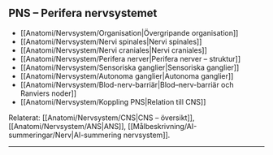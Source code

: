 ## PNS – Perifera nervsystemet

- [[Anatomi/Nervsystem/Organisation|Övergripande organisation]]
- [[Anatomi/Nervsystem/Nervi spinales|Nervi spinales]]
- [[Anatomi/Nervsystem/Nervi craniales|Nervi craniales]]
- [[Anatomi/Nervsystem/Perifera nerver|Perifera nerver – struktur]]
- [[Anatomi/Nervsystem/Sensoriska ganglier|Sensoriska ganglier]]
- [[Anatomi/Nervsystem/Autonoma ganglier|Autonoma ganglier]]
- [[Anatomi/Nervsystem/Blod-nerv-barriär|Blod–nerv-barriär och Ranviers noder]]
- [[Anatomi/Nervsystem/Koppling PNS|Relation till CNS]]

Relaterat: [[Anatomi/Nervsystem/CNS|CNS – översikt]], [[Anatomi/Nervsystem/ANS|ANS]], [[Målbeskrivning/AI-summeringar/Nerv|AI-summering nervsystem]].

---

